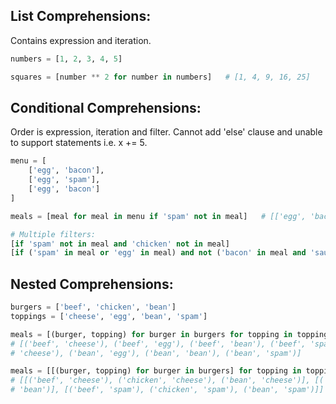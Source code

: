 ## List Comprehensions:
Contains expression and iteration.
```python
numbers = [1, 2, 3, 4, 5]

squares = [number ** 2 for number in numbers]   # [1, 4, 9, 16, 25]
```
## Conditional Comprehensions:
Order is expression, iteration and filter. Cannot add 'else' clause and unable to support statements i.e. x += 5.
```python
menu = [
    ['egg', 'bacon'],
    ['egg', 'spam'],
    ['egg', 'bacon']
]

meals = [meal for meal in menu if 'spam' not in meal]   # [['egg', 'bacon']]

# Multiple filters:
[if 'spam' not in meal and 'chicken' not in meal]
[if ('spam' in meal or 'egg' in meal) and not ('bacon' in meal and 'sausage' in meal)]
``` 
## Nested Comprehensions:
```python
burgers = ['beef', 'chicken', 'bean']
toppings = ['cheese', 'egg', 'bean', 'spam']

meals = [(burger, topping) for burger in burgers for topping in toppings]
# [('beef', 'cheese'), ('beef', 'egg'), ('beef', 'bean'), ('beef', 'spam'), ('chicken', 'cheese'), ('chicken', 'egg'), ('chicken', 'bean'), ('chicken', 'spam'), ('bean', 
# 'cheese'), ('bean', 'egg'), ('bean', 'bean'), ('bean', 'spam')]

meals = [[(burger, topping) for burger in burgers] for topping in toppings]
# [[('beef', 'cheese'), ('chicken', 'cheese'), ('bean', 'cheese')], [('beef', 'egg'), ('chicken', 'egg'), ('bean', 'egg')], [('beef', 'bean'), ('chicken', 'bean'), ('bean', 
# 'bean')], [('beef', 'spam'), ('chicken', 'spam'), ('bean', 'spam')]]
```
